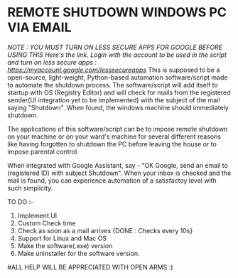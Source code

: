 # REMOTE SHUTDOWN WINDOWS PC VIA EMAIL

*NOTE : YOU MUST TURN ON LESS SECURE APPS FOR GOOGLE BEFORE USING THIS*
*Here's the link. Login with the account to be used in the script and turn on less secure apps : https://myaccount.google.com/lesssecureapps*
This is supposed to be a open-source, light-weight, Python-based automation software/script made to automate the shutdown process.
The software/script will add itself to startup with OS (Registry Editor) and will check for mails from the registered sender(UI integration yet to be implemented) with the subject of the mail saying "Shutdown". When found, the windows machine should immediately shutdown.

The applications of this software/script can be to impose remote shutdown on your machine or on your ward's machine for several different reasons like having forgotten to shutdown the PC before leaving the house or to impose parental control.

When integrated with Google Assistant, say - "OK Google, send an email to (registered ID) with subject Shutdown". When your inbox is checked and the mail is found, you can experience automation of a satisfactoy level with such simplicity.

TO DO :-
1. Implement UI
2. Custom Check time
3. Check as soon as a mail arrives {DONE : Checks every 10s}
4. Support for Linux and Mac OS
5. Make the software(.exe) version
6. Make uninstaller for the software version.

#ALL HELP WILL BE APPRECIATED WITH OPEN ARMS :)
